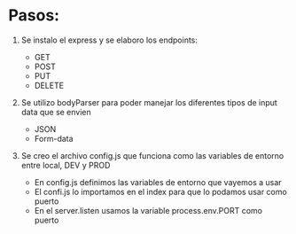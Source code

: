 # Pasos:

1. Se instalo el express y se elaboro los endpoints:
	- GET
	- POST
	- PUT
	- DELETE

2. Se utilizo bodyParser para poder manejar los diferentes tipos de input data que se envien 
	- JSON
	- Form-data

3. Se creo el archivo config.js que funciona como las variables de entorno entre local, DEV y PROD
	- En config.js definimos las variables de entorno que vayemos a usar 
	- El confi.js lo importamos en el index para que lo podamos usar como puerto
	- En el server.listen usamos la variable process.env.PORT como puerto